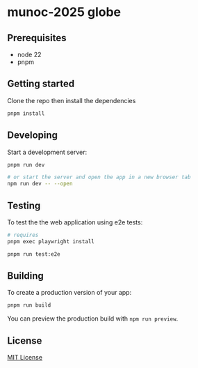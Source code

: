 # munoc-2025 globe

## Prerequisites

- node 22
- pnpm

## Getting started

Clone the repo then install the dependencies

```bash
pnpm install
```

## Developing

Start a development server:

```bash
pnpm run dev

# or start the server and open the app in a new browser tab
npm run dev -- --open
```

## Testing

To test the the web application using e2e tests:

```bash
# requires
pnpm exec playwright install

pnpm run test:e2e
```

## Building

To create a production version of your app:

```bash
pnpm run build
```

You can preview the production build with `npm run preview`.

## License

[MIT License](./LICENSE)
